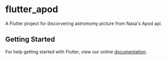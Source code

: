 # flutter_apod

A Flutter project for discorvering astromomy picture from Nasa's Apod api.

## Getting Started

For help getting started with Flutter, view our online
[documentation](https://flutter.io/).
